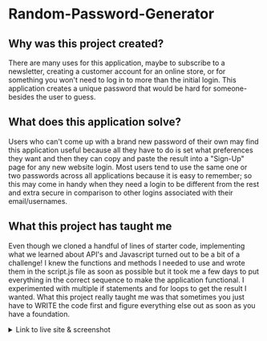 # Random-Password-Generator
## Why was this project created?
There are many uses for this application, maybe to subscribe to a newsletter, creating a customer account for an online store, or for something you won't need to log in to more than the initial login. This application creates a unique password that would be hard for someone- besides the user to guess.

## What does this application solve?
Users who can't come up with a brand new password of their own may find this application useful because all they have to do is set what preferences they want and then they can copy and paste the result into a "Sign-Up" page for any new website login. Most users tend to use the same one or two passwords across all applications because it is easy to remember; so this may come in handy when they need a login to be different from the rest and extra secure in comparison to other logins associated with their email/usernames.

## What this project has taught me
Even though we cloned a handful of lines of starter code, implementing what we learned about API's and Javascript turned out to be a bit of a challenge! I knew the functions and methods I needed to use and wrote them in the script.js file as soon as possible but it took me a few days to put everything in the correct sequence to make the application functional. I experimented with multiple if statements and for loops to get the result I wanted. What this project really taught me was that sometimes you just have to WRITE the code first and figure everything else out as soon as you have a foundation.

<details>
<summary> Link to live site & screenshot </summary>


<details>
<summary> Process Summary </summary>
Created a clone with starter code and uploaded it locally
Wrote every function and method I possibly would use into the script.js file
Added 1 website to the README
Started a bit of research online and began bookmarking the websites used to add to the README later
Examined all the functions and methods I wrote into the script.js file and started adding properties and values and rearranging them in sequential order
Deleted excess variables I would not be using
Commented out functions and methods I could use for later
Researched .alert() method and while loops
Added .alert() to my window prompts in my if statements and a while loop if the user did not choose any security preferences
Committed changes and pushed to remote github repo as first draft
Indented the script.js file for readability and added descriptive comments
Had a study group on 7/2 and another in replacement of class time on 7/3
Updated README file
Moved the .addEventListener in the script.js file to see if it would effect how the application runs
Did not notice a change but moved the event listener back to the bottom of the page where it was before incase moving it did create a bug that I did not notice
Updated README file to add Process Summary, Link/screenshot to live site and Credits toggle lists
Committed changed and pushed to remote github repo

</details>

<details>
<summary> Credits </summary>
I used this repo to clone the starter code

https://github.com/coding-boot-camp/friendly-parakeet

I used this website to help me create a professional README

https://coding-boot-camp.github.io/full-stack/github/professional-readme-guide

I used these websites to implement my functions and methods

https://www.w3schools.com/js/js_events.asp
https://www.w3schools.com/jsref/met_win_addeventlistener.asp
https://www.w3schools.com/jsref/met_win_alert.asp
https://www.w3schools.com/jsref/met_win_prompt.asp
https://www.w3schools.com/js/js_if_else.asp
https://developer.mozilla.org/en-US/docs/Web/JavaScript/Guide/Functions
https://developer.mozilla.org/en-US/docs/Web/JavaScript/Guide/Loops_and_iteration
https://developer.mozilla.org/en-US/docs/Web/JavaScript/Reference/Global_Objects/Math/floor
https://developer.mozilla.org/en-US/docs/Web/JavaScript/Reference/Global_Objects/Math/random
https://developer.mozilla.org/en-US/docs/Web/JavaScript/Reference/Statements/while
https://www.w3schools.com/js/js_loop_while.asp

I referenced our Javascript and Web API modules heavily to make sure I was setting everything up in a more legible way. I cross referenced the student activities with the websites I used for research to make sure I was using the proper syntax and to better understand what my methods and functions could do.

I had a study group on 7/2 and 7/3 with Brian Whisler, Jeremy Rapich, Salvador Mejia and Timothy Morgan. We talked about and ran through multiple ways we could accomplish the assignment, which we all found really interesting because we all achieved the same goal with similar ideas but drastically different code, which helped me personally, better understand what some of the functions and methods were doing and how I could implement those into my own script.js file. We also shared some website resources for independent research.

</details>

